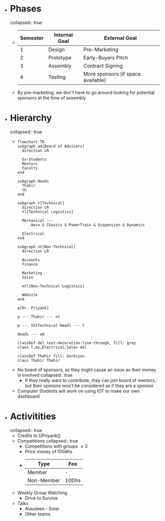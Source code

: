 - # Phases
  collapsed:: true
	- |Semester|Internal Goal|External Goal|
	  |--|--|--|
	  |1|Design|Pre-Marketing|
	  |2|Prototype|Early-Buyers Pitch|
	  |3|Assembly|Contract Signing|
	  |4|Testing|More sponsors (if space available)|
	- By pre-marketing, we don't have to go around looking for potential sponsors at the time of assembly
- # Hierarchy
  collapsed:: true
	- ```mermaid
	  flowchart TD
	  subgraph ad[Board of Advisors]
	  	direction LR
	  
	  	Ex-Students
	  	Mentors
	  	Faculty
	  end
	  
	  subgraph Heads
	  	Thahir
	  	th
	  end
	  
	  subgraph t[Technical]
	  	direction LR
	  	tl[Technical Logistics]
	  	
	  	Mechanical ---
	  		Aero & Chassis & PowerTrain & Suspension & Dynamics
	  	
	  	Electrical
	  end
	  
	  subgraph nt[Non-Technical]
	  	direction LR
	  	
	  	Accounts
	  	Finance
	  	
	   	Marketing
	   	Sales
	   	
	  	ntl[Non-Technical Logistics]
	  	
	  	Website
	  end
	  
	  p[Dr. Priyank]
	  
	  p --- Thahir --- nt
	  
	  p --- th[Technical Head] --- t
	  
	  Heads --- ad
	  
	  classDef del text-decoration:line-through, fill: grey
	  class l,ms,Electrical,Sales del
	  
	  classDef Thahir fill: darkcyan
	  class Thahir Thahir
	  ```
	- No board of sponsors, as they might cause an issue as their money is involved
	  collapsed:: true
		- If they really want to contribute, they can join board of mentors, but their opinions won't be considered as if they are a sponsor
	- Computer Students will work on using IOT to make our own dashboard
- # Activitities
  collapsed:: true
	- Credits to [[Priyank]]
	- Competitions
	  collapsed:: true
		- Competitions with groups $\le 3$
		- Price money of 100dhs
		- |Type|Fee|
		  |--|--|
		  |Member|-|
		  |Non-Member|10Dhs|
	- Weekly Group Watching
		- Drive to Survive
	- Talks
		- Alaudeen - Solar
		- Other teams